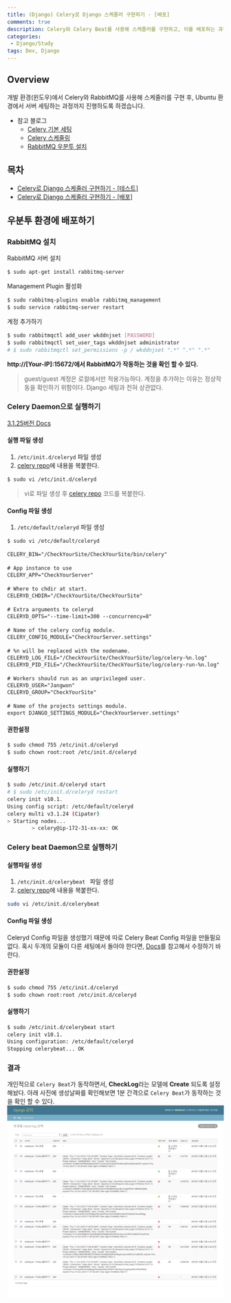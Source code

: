```yaml
---
title: (Django) Celery로 Django 스케줄러 구현하기 - [배포]
comments: true
description: Celery와 Celery Beat를 사용해 스케줄러를 구현하고, 이를 배포하는 과정까지 진행해보도록 하겠습니다.
categories:
 - Django/Study
tags: Dev, Django 
---
```


## Overview

개발 환경(윈도우)에서 Celery와 RabbitMQ를 사용해 스케줄러를 구현 후, Ubuntu 환경에서 서버 세팅하는 과정까지 진행하도록 하겠습니다.

- 참고 블로그
  - [Celery 기본 세팅](https://m.blog.naver.com/PostView.nhn?blogId=c_ist82&logNo=220777045214&proxyReferer=https%3A%2F%2Fwww.google.co.kr%2F)
  - [Celery 스케줄링](https://blog.naver.com/c_ist82/220777624611)
  - [RabbitMQ 우분투 설치](https://openmind8735.com/aws/rabbitmq/2017/07/17/AWS-EC2%EC%97%90-RabbitMQ-%EC%84%9C%EB%B2%84%EC%98%AC%EB%A6%AC%EA%B8%B0/)

## 목차

- [Celery로 Django 스케줄러 구현하기 - [테스트]]()
- [Celery로 Django 스케줄러 구현하기 - [배포]]()

## 우분투 환경에 배포하기

### RabbitMQ 설치

RabbitMQ 서버 설치

```bash
$ sudo apt-get install rabbitmq-server
```

Management Plugin 활성화

```bash
$ sudo rabbitmq-plugins enable rabbitmq_management
$ sudo service rabbitmq-server restart
```

계정 추가하기

```bash
$ sudo rabbitmqctl add_user wkddnjset [PASSWORD]
$ sudo rabbitmqctl set_user_tags wkddnjset administrator
# $ sudo rabbitmqctl set_permissions -p / wkddnjset ".*" ".*" ".*"
```

**http://[Your-IP]:15672/에서 RabbitMQ가 작동하는 것을 확인 할 수 있다.**

> guest/guest 계정은 로컬에서만 적용가능하다. 계정을 추가하는 이유는 정상작동을 확인하기 위함이다. Django 세팅과 전혀 상관없다.

### Celery Daemon으로 실행하기

[3.1.25버전 Docs](http://docs.celeryproject.org/en/3.1/tutorials/daemonizing.html)

#### 실행 파일 생성

1. `/etc/init.d/celeryd` 파일 생성
2. [celery repo](https://github.com/celery/celery/blob/master/extra/generic-init.d/celeryd)에 내용을 복붙한다.

```bash
$ sudo vi /etc/init.d/celeryd
```

> vi로 파일 생성 후 [celery repo](https://github.com/celery/celery/blob/master/extra/generic-init.d/celeryd) 코드를 복붙한다.

#### Config 파일 생성

1. `/etc/default/celeryd` 파일 생성

```bash
$ sudo vi /etc/default/celeryd
```

```
CELERY_BIN="/CheckYourSite/CheckYourSite/bin/celery"

# App instance to use
CELERY_APP="CheckYourServer"

# Where to chdir at start.
CELERYD_CHDIR="/CheckYourSite/CheckYourSite"

# Extra arguments to celeryd
CELERYD_OPTS="--time-limit=300 --concurrency=8"

# Name of the celery config module.
CELERY_CONFIG_MODULE="CheckYourServer.settings"

# %n will be replaced with the nodename.
CELERYD_LOG_FILE="/CheckYourSite/CheckYourSite/log/celery-%n.log"
CELERYD_PID_FILE="/CheckYourSite/CheckYourSite/log/celery-run-%n.log"

# Workers should run as an unprivileged user.
CELERYD_USER="Jangwon"
CELERYD_GROUP="CheckYourSite"

# Name of the projects settings module.
export DJANGO_SETTINGS_MODULE="CheckYourServer.settings"
```

#### 권한설정

```bash
$ sudo chmod 755 /etc/init.d/celeryd
$ sudo chown root:root /etc/init.d/celeryd
```

#### 실행하기

```bash
$ sudo /etc/init.d/celeryd start
# $ sudo /etc/init.d/celeryd restart
celery init v10.1.
Using config script: /etc/default/celeryd
celery multi v3.1.24 (Cipater)
> Starting nodes...
        > celery@ip-172-31-xx-xx: OK
```

### Celery beat Daemon으로 실행하기

#### 실행파일 생성

1. `/etc/init.d/celerybeat ` 파일 생성
2. [celery repo](https://github.com/celery/celery/blob/master/extra/generic-init.d/celerybeat)에 내용을 복붙한다.

```bash
sudo vi /etc/init.d/celerybeat
```
#### Config 파일 생성

Celeryd Config 파일을 생성했기 때문에 따로 Celery Beat Config 파일을 만들필요없다. 혹시 두개의 모듈이 다른 세팅에서 돌아야 한다면, [Docs](http://docs.celeryproject.org/en/latest/userguide/daemonizing.html#init-script-celerybeat)를 참고해서 수정하기 바란다.

#### 권한설정

```bash
$ sudo chmod 755 /etc/init.d/celeryd
$ sudo chown root:root /etc/init.d/celeryd
```

#### 실행하기

```bash
$ sudo /etc/init.d/celerybeat start
celery init v10.1.
Using configuration: /etc/default/celeryd
Stopping celerybeat... OK
```

### 결과

개인적으로 `Celery Beat`가 동작하면서, **CheckLog**라는 모델에 **Create** 되도록 설정해놨다. 아래 사진에 생성날짜를 확인해보면 1분 간격으로 `Celery Beat`가 동작하는 것을 확인 할 수 있다.
![Celery-Beat-Result](https://github.com/wkddnjset/wkddnjset.github.io/blob/master/_posts/images/2018-10/celery-beat.png?raw=true)